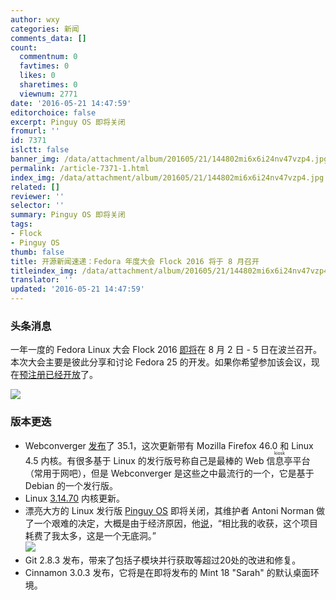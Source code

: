 ```yaml
---
author: wxy
categories: 新闻
comments_data: []
count:
  commentnum: 0
  favtimes: 0
  likes: 0
  sharetimes: 0
  viewnum: 2771
date: '2016-05-21 14:47:59'
editorchoice: false
excerpt: Pinguy OS 即将关闭
fromurl: ''
id: 7371
islctt: false
banner_img: /data/attachment/album/201605/21/144802mi6x6i24nv47vzp4.jpg
permalink: /article-7371-1.html
index_img: /data/attachment/album/201605/21/144802mi6x6i24nv47vzp4.jpg
related: []
reviewer: ''
selector: ''
summary: Pinguy OS 即将关闭
tags:
- Flock
- Pinguy OS
thumb: false
title: 开源新闻速递：Fedora 年度大会 Flock 2016 将于 8 月召开
titleindex_img: /data/attachment/album/201605/21/144802mi6x6i24nv47vzp4.jpg
translator: ''
updated: '2016-05-21 14:47:59'
---
```


### 头条消息


一年一度的 Fedora Linux 大会 Flock 2016 [即将](https://fedoramagazine.org/flock-2016-schedule-now/)在 8 月 2 日 - 5 日在波兰召开。本次大会主要是彼此分享和讨论 Fedora 25 的开发。如果你希望参加该会议，现在[预注册已经开放](http://flocktofedora.org/)了。


![](/data/attachment/album/201605/21/144802mi6x6i24nv47vzp4.jpg)


 


### 版本更迭


* Webconverger [发布](https://webconverger.org/blog/2016/Webconverger_35_release/)了 35.1，这次更新带有 Mozilla Firefox 46.0 和 Linux 4.5 内核。有很多基于 Linux 的发行版号称自己是最棒的 Web <ruby> 信息亭 <rp>  （ </rp> <rt>  kiosk </rt> <rp>  ） </rp></ruby>平台（常用于网吧），但是 Webconverger 是这些之中最流行的一个，它是基于 Debian 的一个发行版。
* Linux [3.14.70](http://lkml.iu.edu/hypermail/linux/kernel/1605.2/02167.html) 内核更新。
* 漂亮大方的 Linux 发行版 [Pinguy OS](http://pinguyos.com/) 即将关闭，其维护者 Antoni Norman 做了一个艰难的决定，大概是由于经济原因，他[说](http://pinguyos.com/2016/05/thinking-about-killing-off-pinguy-os/)，“相比我的收获，这个项目耗费了我太多，这是一个无底洞。”  
![](/data/attachment/album/201605/21/144803huqxwwp1a2210u5y.jpg)
* Git 2.8.3 发布，带来了包括子模块并行获取等超过20处的改进和修复。
* Cinnamon 3.0.3 发布，它将是在即将发布的 Mint 18 "Sarah" 的默认桌面环境。